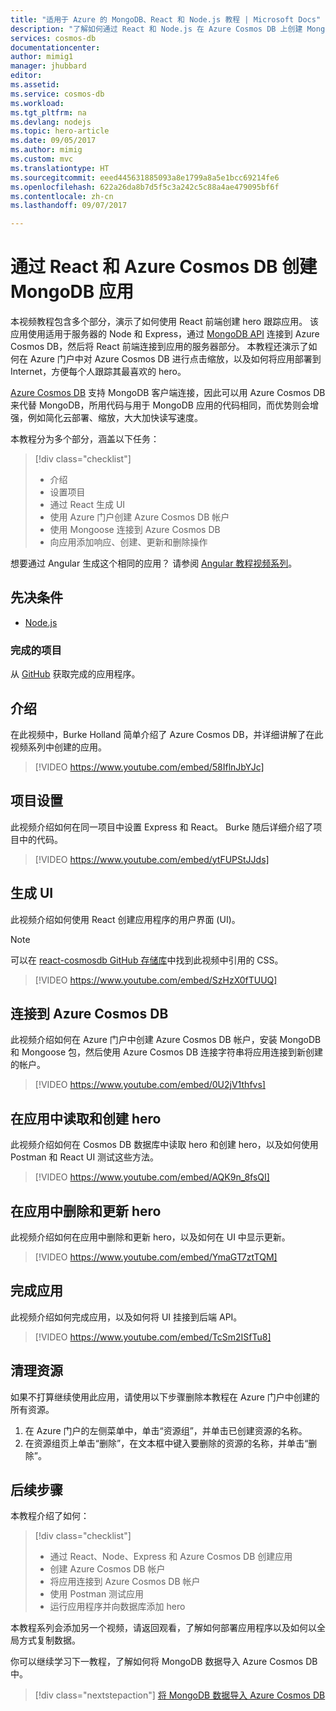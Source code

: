 ```yaml
---
title: "适用于 Azure 的 MongoDB、React 和 Node.js 教程 | Microsoft Docs"
description: "了解如何通过 React 和 Node.js 在 Azure Cosmos DB 上创建 MongoDB 应用，所使用的 API 与本视频教程系列中用于 MongoDB 的 API 完全相同。"
services: cosmos-db
documentationcenter: 
author: mimig1
manager: jhubbard
editor: 
ms.assetid: 
ms.service: cosmos-db
ms.workload: 
ms.tgt_pltfrm: na
ms.devlang: nodejs
ms.topic: hero-article
ms.date: 09/05/2017
ms.author: mimig
ms.custom: mvc
ms.translationtype: HT
ms.sourcegitcommit: eeed445631885093a8e1799a8a5e1bcc69214fe6
ms.openlocfilehash: 622a26da8b7d5f5c3a242c5c88a4ae479095bf6f
ms.contentlocale: zh-cn
ms.lasthandoff: 09/07/2017

---
```

# <a name="create-a-mongodb-app-with-react-and-azure-cosmos-db"></a>通过 React 和 Azure Cosmos DB 创建 MongoDB 应用  

本视频教程包含多个部分，演示了如何使用 React 前端创建 hero 跟踪应用。 该应用使用适用于服务器的 Node 和 Express，通过 [MongoDB API](mongodb-introduction.md) 连接到 Azure Cosmos DB，然后将 React 前端连接到应用的服务器部分。 本教程还演示了如何在 Azure 门户中对 Azure Cosmos DB 进行点击缩放，以及如何将应用部署到 Internet，方便每个人跟踪其最喜欢的 hero。 

[Azure Cosmos DB](https://azure.microsoft.com/services/cosmos-db/) 支持 MongoDB 客户端连接，因此可以用 Azure Cosmos DB 来代替 MongoDB，所用代码与用于 MongoDB 应用的代码相同，而优势则会增强，例如简化云部署、缩放，大大加快读写速度。  

本教程分为多个部分，涵盖以下任务：

> [!div class="checklist"]
> * 介绍
> * 设置项目
> * 通过 React 生成 UI
> * 使用 Azure 门户创建 Azure Cosmos DB 帐户
> * 使用 Mongoose 连接到 Azure Cosmos DB
> * 向应用添加响应、创建、更新和删除操作

想要通过 Angular 生成这个相同的应用？ 请参阅 [Angular 教程视频系列](tutorial-develop-mongodb-nodejs.md)。

## <a name="prerequisites"></a>先决条件
* [Node.js](https://www.nodejs.org)

### <a name="finished-project"></a>完成的项目
从 [GitHub](https://github.com/Azure-Samples/react-cosmosdb) 获取完成的应用程序。

## <a name="introduction"></a>介绍 

在此视频中，Burke Holland 简单介绍了 Azure Cosmos DB，并详细讲解了在此视频系列中创建的应用。 

> [!VIDEO https://www.youtube.com/embed/58IflnJbYJc]

## <a name="project-setup"></a>项目设置

此视频介绍如何在同一项目中设置 Express 和 React。 Burke 随后详细介绍了项目中的代码。

> [!VIDEO https://www.youtube.com/embed/ytFUPStJJds]

## <a name="build-the-ui"></a>生成 UI

此视频介绍如何使用 React 创建应用程序的用户界面 (UI)。 

> [!NOTE]
> 可以在 [react-cosmosdb GitHub 存储库](https://github.com/Azure-Samples/react-cosmosdb/blob/master/src/index.css)中找到此视频中引用的 CSS。

> [!VIDEO https://www.youtube.com/embed/SzHzX0fTUUQ]

## <a name="connect-to-azure-cosmos-db"></a>连接到 Azure Cosmos DB

此视频介绍如何在 Azure 门户中创建 Azure Cosmos DB 帐户，安装 MongoDB 和 Mongoose 包，然后使用 Azure Cosmos DB 连接字符串将应用连接到新创建的帐户。 

> [!VIDEO https://www.youtube.com/embed/0U2jV1thfvs]

## <a name="read-and-create-heroes-in-the-app"></a>在应用中读取和创建 hero

此视频介绍如何在 Cosmos DB 数据库中读取 hero 和创建 hero，以及如何使用 Postman 和 React UI 测试这些方法。 

> [!VIDEO https://www.youtube.com/embed/AQK9n_8fsQI] 

## <a name="delete-and-update-heroes-in-the-app"></a>在应用中删除和更新 hero

此视频介绍如何在应用中删除和更新 hero，以及如何在 UI 中显示更新。 

> [!VIDEO https://www.youtube.com/embed/YmaGT7ztTQM] 

## <a name="complete-the-app"></a>完成应用

此视频介绍如何完成应用，以及如何将 UI 挂接到后端 API。 

> [!VIDEO https://www.youtube.com/embed/TcSm2ISfTu8]

## <a name="clean-up-resources"></a>清理资源

如果不打算继续使用此应用，请使用以下步骤删除本教程在 Azure 门户中创建的所有资源。 

1. 在 Azure 门户的左侧菜单中，单击“资源组”，并单击已创建资源的名称。 
2. 在资源组页上单击“删除”，在文本框中键入要删除的资源的名称，并单击“删除”。

## <a name="next-steps"></a>后续步骤

本教程介绍了如何：

> [!div class="checklist"]
> * 通过 React、Node、Express 和 Azure Cosmos DB 创建应用 
> * 创建 Azure Cosmos DB 帐户
> * 将应用连接到 Azure Cosmos DB 帐户
> * 使用 Postman 测试应用
> * 运行应用程序并向数据库添加 hero

本教程系列会添加另一个视频，请返回观看，了解如何部署应用程序以及如何以全局方式复制数据。

你可以继续学习下一教程，了解如何将 MongoDB 数据导入 Azure Cosmos DB 中。  

> [!div class="nextstepaction"]
> [将 MongoDB 数据导入 Azure Cosmos DB](mongodb-migrate.md)
 

